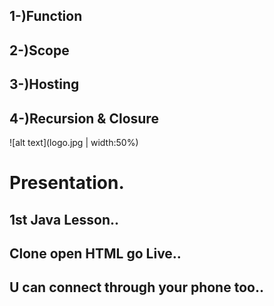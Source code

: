 ## 1-)Function
## 2-)Scope
## 3-)Hosting
## 4-)Recursion & Closure

![alt text](logo.jpg | width:50%)

# Presentation.
## 1st Java Lesson..

## Clone open HTML go Live..

## U can connect through your phone too..
